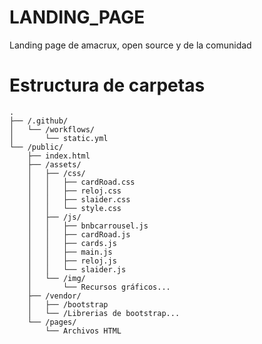 # LANDING_PAGE

Landing page de amacrux, open source y de la comunidad

# Estructura de carpetas

```
.
├── /.github/
│   └── /workflows/
│       └── static.yml
└── /public/
    ├── index.html
    ├── /assets/
    │   ├── /css/
    │   │   ├── cardRoad.css
    │   │   ├── reloj.css
    │   │   ├── slaider.css
    │   │   └── style.css
    │   ├── /js/
    │   │   ├── bnbcarrousel.js
    │   │   ├── cardRoad.js
    │   │   ├── cards.js
    │   │   ├── main.js
    │   │   ├── reloj.js
    │   │   └── slaider.js
    │   └── /img/
    │       └── Recursos gráficos...
    ├── /vendor/
    │   ├── /bootstrap
    │   └── /Librerias de bootstrap...
    └── /pages/
        └── Archivos HTML
```